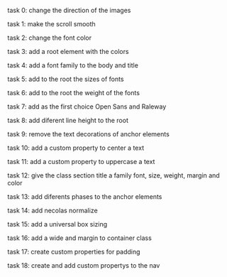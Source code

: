 task 0: change the direction of the images

task 1: make the scroll smooth

task 2: change the font color

task 3: add a root element with the colors

task 4: add a font family to the body and title

task 5: add to the root the sizes of fonts

task 6: add to the root the weight of the fonts

task 7: add as the first choice Open Sans and Raleway

task 8: add diferent line height to the root

task 9: remove the text decorations of anchor elements

task 10: add a custom property to center a text

task 11: add a custom property to uppercase a text

task 12: give the class section title a family font, size, weight, margin and color

task 13: add diferents phases to the anchor elements

task 14: add  necolas normalize

task 15: add a universal box sizing

task 16: add a wide and margin to container class

task 17: create custom properties for padding

task 18: create and add custom propertys to the nav